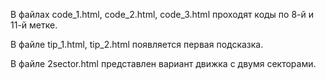 В файлах code_1.html, code_2.html, code_3.html проходят коды по 8-й и 11-й метке.

В файле tip_1.html, tip_2.html появляется первая подсказка.

В файле 2sector.html представлен вариант движка с двумя секторами.
